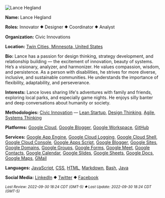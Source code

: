 ![Lance Hegland](https://3.bp.blogspot.com/-0srS1XTVMeU/XpbQiyoDBkI/AAAAAAAAAaA/BpD6PITgv94h9OygjRJ8SXFLAB_m9i9cACK4BGAYYCw/s113/Team%2BMember%2BGoogle%2BProfile%2BPhoto%2BLHH.jpg "ID Photo for Lance Hegland")

<b>Name:</b> Lance Hegland

<b>Roles:</b> Innovator ⯁ Designer ⯁ Coordinator ⯁ Analyst

<b>Organization:</b> Civic Innovations

<b>Location:</b> <a href='https://www.google.com/maps/place/Twin+Cities,+MN/'>Twin Cities, Minnesota, United States</a>

<b>Bio:</b> Lance has a passion for design thinking, strategy development, and relationship building — the excitement of innovation, beauty of systems. He’s a visionary, analyzer, and harmonizer. He values compassion, wisdom, and persistence. As a person with disabilities, he strives for more diverse, inclusive, and sustainable communities. He understands the importance of flexibility, adaptability, and perseverance.

<b>Interests:</b> Lance loves sharing life's adventures with family and friends, exploring local parks, and especially game nights. He enjoys silly banter and deep conversations about humanity or society.

<b>Methodologies:</b>  [Civic Innovation](https://docs.google.com/document/d/1tQbNOk6BTTmN6RKgPKqccusYEJvaD4gZZNHhjLfSlpg/edit?usp=sharing) — [Lean Startup](https://www.youtube.com/watch?v=9bPgNEDdX3E), [Design Thinking](https://www.youtube.com/watch?v=ldYzbV0NDp8), [Agile](https://www.youtube.com/watch?v=MJR-EgHTA4E), [Systems Thinking](https://www.youtube.com/watch?v=AP7hMdnNrH4)

<b>Platforms:</b> [Google Cloud](https://cloud.google.com/), [Google Blogger](https://www.blogger.com/), [Google Workspace](https://workspace.google.com/), [GitHub](https://github.com/)

<b>Services:</b> [Google App Engine](https://cloud.google.com/appengine), [Google Cloud Logging](https://cloud.google.com/logging), [Google Cloud Shell](https://cloud.google.com/shell), [Google Cloud Console](https://cloud.google.com/cloud-console), [Google Apps Script](https://workspace.google.com/products/apps-script/), [Google Blogger](https://support.google.com/blogger/), [Google Sites](https://workspace.google.com/products/sites/), [Google Domains](https://domains.google/), [Google Groups](https://support.google.com/groups/answer/46601), [Google Forms](https://workspace.google.com/products/forms/), [Google Meet](https://workspace.google.com/products/meet/), [Google Contacts](https://support.google.com/a/users/answer/9282487), [Google Calendar](https://workspace.google.com/products/calendar/), [Google Slides](https://workspace.google.com/products/slides/), [Google Sheets](https://workspace.google.com/products/sheets/), [Google Docs](https://workspace.google.com/products/docs/), [Google Maps](https://www.google.com/maps/about/), [GMail](https://support.google.com/a/users/answer/9259748)


<b>Languages:</b> [JavaScript](https://developer.mozilla.org/en-US/docs/Web/JavaScript), [CSS](https://developer.mozilla.org/en-US/docs/Web/CSS), [HTML](https://developer.mozilla.org/en-US/docs/Web/HTML), [Markdown](https://www.markdownguide.org/), [Bash](https://www.gnu.org/savannah-checkouts/gnu/bash/manual/bash.html), [Java](https://docs.oracle.com/en/java/)

<b>Social Media:</b> [LinkedIn](https://www.linkedin.com/in/lancehegland/) ⯁ [Twitter](https://twitter.com/LanceHegland) ⯁ [Facebook](https://www.facebook.com/lance.h.hegland)


<small><i>Last Review: 2022-09-30 18:24 CDT (GMT-5) ⯁ Last Update: 2022-09-30 18:24 CDT (GMT-5)</i></small>
